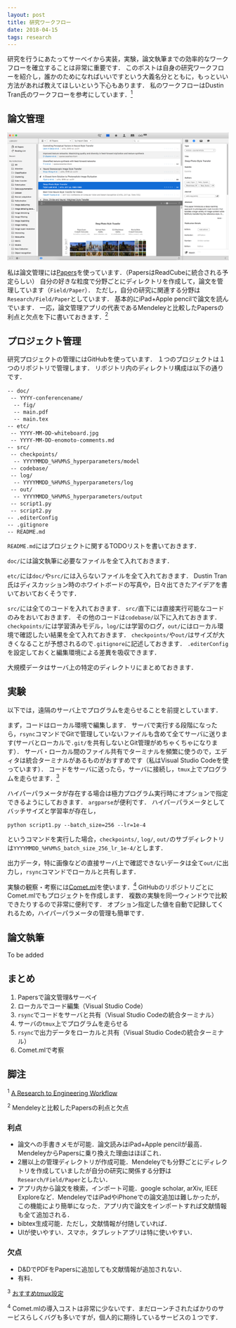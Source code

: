 ```yaml
---
layout: post
title: 研究ワークフロー
date: 2018-04-15
tags: research
---
```


研究を行うにあたってサーベイから実装，実験，論文執筆までの効率的なワークフローを確立することは非常に重要です．
このポストは自身の研究ワークフローを紹介し，誰かのためになればいいですという大義名分とともに，もっといい方法があれば教えてほしいという下心もあります．
私のワークフローはDustin Tran氏のワークフローを参考にしています．[<sup>1</sup>](#脚注)

## 論文管理

![](/images/post-images/2018-04-08-figure1.png)

私は論文管理には[Papers](https://www.readcube.com/)を使っています．（PapersはReadCubeに統合される予定らしい）
自分の好きな粒度で分野ごとにディレクトリを作成して，論文を管理しています（`Field/Paper`）．
ただし，自分の研究に関連する分野は`Research/Field/Paper`としています．
基本的にiPad+Apple pencilで論文を読んでいます．
一応，論文管理アプリの代表であるMendeleyと比較したPapersの利点と欠点を下に書いておきます．[<sup>2</sup>](#脚注)

## プロジェクト管理

研究プロジェクトの管理にはGitHubを使っています．
１つのプロジェクトは１つのリポジトリで管理します．
リポジトリ内のディレクトリ構成は以下の通りです．

```
-- doc/
 -- YYYY-conferencename/
  -- fig/
  -- main.pdf
  -- main.tex
-- etc/
 -- YYYY-MM-DD-whiteboard.jpg
 -- YYYY-MM-DD-enomoto-comments.md
-- src/
 -- checkpoints/
  -- YYYYMMDD_%H%M%S_hyperparameters/model
 -- codebase/
 -- log/
  -- YYYYMMDD_%H%M%S_hyperparameters/log
 -- out/
  -- YYYYMMDD_%H%M%S_hyperparameters/output
 -- script1.py
 -- script2.py
-- .editerConfig
-- .gitignore
-- README.md
```

`README.md`にはプロジェクトに関するTODOリストを書いておきます．

`doc/`には論文執筆に必要なファイルを全て入れておきます．

`etc/`には`doc/`や`src/`には入らないファイルを全て入れておきます．
Dustin Tran氏はディスカッション時のホワイトボードの写真や，日々出てきたアイデアを書いておいておくそうです．

`src/`には全てのコードを入れておきます．
`src/`直下には直接実行可能なコードのみをおいておきます．
その他のコードは`codebase/`以下に入れておきます．
`checkpoints/`には学習済みモデル，`log/`には学習のログ，`out/`にはローカル環境で確認したい結果を全て入れておきます．
`checkpoints/`や`out/`はサイズが大きくなることが予想されるので`.gitignore`に記述しておきます．
`.editerConfig`を設定しておくと編集環境による差異を吸収できます．

大規模データはサーバ上の特定のディレクトリにまとめておきます．

## 実験

以下では，遠隔のサーバ上でプログラムを走らせることを前提としています．

まず，コードはローカル環境で編集します．
サーバで実行する段階になったら，`rsync`コマンドでGitで管理していないファイルも含めて全てサーバに送ります(サーバとローカルで`.git/`を共有しないとGit管理がめちゃくちゃになります）．
サーバ・ローカル間のファイル共有でターミナルを頻繁に使うので，エディタは統合ターミナルがあるものがおすすめです（私はVisual Studio Codeを使っています）．
コードをサーバに送ったら，サーバに接続し，`tmux`上でプログラムを走らせます．[<sup>3</sup>](#脚注)

ハイパーパラメータが存在する場合は極力プログラム実行時にオプションで指定できるようにしておきます．
`argparse`が便利です．
ハイパーパラメータとしてバッチサイズと学習率が存在し，
```
python script1.py --batch_size=256 --lr=1e-4
```
というコマンドを実行した場合，`checkpoints/`, `log/`, `out/`のサブディレクトリは`YYYYMMDD_%H%M%S_batch_size_256_lr_1e-4/`とします．

出力データ，特に画像などの直接サーバ上で確認できないデータは全て`out/`に出力し，`rsync`コマンドでローカルと共有します．

実験の観察・考察には[Comet.ml](https://www.comet.ml/)を使います．[<sup>4</sup>](#脚注)
GitHubのリポジトリごとにComet.mlでもプロジェクトを作成します．
複数の実験を同一ウィンドウで比較できたりするので非常に便利です．
オプション指定した値を自動で記録してくれるため，ハイパーパラメータの管理も簡単です．

## 論文執筆
To be added

## まとめ

1. Papersで論文管理&サーベイ
1. ローカルでコード編集（Visual Studio Code）
1. `rsync`でコードをサーバと共有（Visual Studio Codeの統合ターミナル）
1. サーバの`tmux`上でプログラムを走らせる
1. `rsync`で出力データをローカルと共有（Visual Studio Codeの統合ターミナル）
1. Comet.mlで考察

## 脚注

<sup>1</sup> [A Research to Engineering Workflow](http://dustintran.com/blog/a-research-to-engineering-workflow)

<sup>2</sup> Mendeleyと比較したPapersの利点と欠点

### 利点

* 論文への手書きメモが可能．論文読みはiPad+Apple pencilが最高．MendeleyからPapersに乗り換えた理由はほぼこれ．
* 2層以上の管理ディレクトリが作成可能．Mendeleyでも分野ごとにディレクトリを作成していましたが自分の研究に関係する分野は`Research/Field/Paper`としたい．
* アプリ内から論文を検索，インポート可能．google scholar, arXiv, IEEE Exploreなど．MendeleyではiPadやiPhoneでの論文追加は難しかったが，この機能により簡単になった．アプリ内で論文をインポートすれば文献情報も全て追加される．
* bibtex生成可能．ただし，文献情報が付随していれば．
* UIが使いやすい．スマホ，タブレットアプリは特に使いやすい．

### 欠点

* D&DでPDFをPapersに追加しても文献情報が追加されない．
* 有料．

<sup>3</sup> [おすすめtmux設定](https://github.com/gpakosz/.tmux)

<sup>4</sup> Comet.mlの導入コストは非常に少ないです．まだローンチされたばかりのサービスらしくバグも多いですが，個人的に期待しているサービスの１つです．